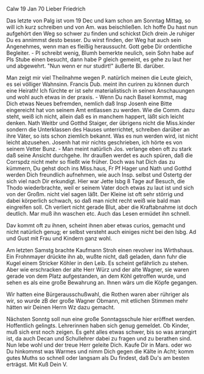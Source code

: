 Calw 19 Jan 70
Lieber Friedrich

Das letzte von Palg ist vom 19 Dec und kam schon am Sonntag Mittag, so will ich kurz schreiben und von Am. was beischließen. Ich hoffe Du hast nun aufgehört den Weg so schwer zu finden und schickst Dich drein Je ruhiger Du es annimmst desto besser. Du wirst finden, der Weg hat auch sein Angenehmes, wenn man es fleißig heraussucht. Gott gebe Dir ordentliche Begleiter. - Pl schreibt wenig, Blumh bemerkte neulich, sein Sohn habe auf Pls Stube einen besucht, dann habe P gleich gemeint, es gehe zu laut her und abgewehrt. "Nun wenn er nur studirt!" äußerte Bl. darüber.

Man zeigt mir viel Theilnahme wegen P. natürlich meinen die Leute gleich, es sei völliger Wahnsinn. Francis Dub. meint ihn curiren zu können durch eine Heirath! Ich fürchte er ist sehr materialistisch in seinen Anschauungen und wohl auch etwas in der praxis. - Wenn Du nach Basel kommst, mag Dich etwas Neues befremden, nemlich daß Insp Josenh eine Bitte eingereicht hat von seinem Amt entlassen zu werden. Wie die Comm. dazu steht, weiß ich nicht, allein daß es in manchem happert, läßt sich leicht denken. Nath Weitbr und Gotthd Staiger, der übrigens nicht die Miss.kinder sondern die Unterklassen des Hauses unterrichtet, schreiben darüber an ihre Väter, so ists schon ziemlich bekannt. Was es nun werden wird, ist nicht leicht abzusehen. Josenh hat mir nichts geschrieben, ich hörte es von seinem Vetter Bunz. - Man meint natürlich Jos. verlange eben oft zu stark daß seine Ansicht durchgehe. Ihr draußen werdet es auch spüren, daß die Corrspdz nicht mehr so fließt wie früher. Doch was hat Dich das zu kümmern, Du gehst doch ins Miss.haus, Fr Pf Hager und Nath und Gotthd werden Dich freundlich aufnehmen, wie auch Insp. selbst und Ostertg der sich viel nach Dir erkundigt. 
Hier war Jette Isbg 8 Tage auf Besuch, die Thodo wiederbrachte, weil er seinem Vater doch etwas zu laut ist und sich von der Großm. nicht viel sagen läßt. Der Kleine ist oft sehr störrig und dabei körperlich schwach, so daß man nicht recht weiß wie bald man eingreifen soll. Ch verliert nicht gerade Blut, aber die Kraftabnahme ist doch deutlich. Mar muß ihn waschen etc. Auch das Lesen ermüdet ihn schnell.

Dav kommt oft zu ihnen, scheint ihnen aber etwas curios, gemacht und nicht natürlich genug; er selbst versteht auch einiges nicht bei den Isbg. 
Ad und Gust mit Frau und Kindern ganz wohl.

Am letzten Samstg brachte Kaufmann Stroh einen revolver ins Wirthshaus. Ein Frohnmayer drückte ihn ab, wußte nicht, daß geladen, dann fuhr die Kugel einem Stricker Köhler in den Leib. Es scheint gefährlich zu stehen. Aber wie erschracken der alte Herr Würz und der alte Wagner, sie waren gerade von dem Platz aufgestanden, an dem Köhl getroffen wurde, und sehen es als eine große Bewahrung an. Ihnen wärs um die Köpfe gegangen.

Wir hatten eine Bürgerausschußwahl, die Rothen waren aber rühriger als wir, so wurde zB der große Wagner Obmann, mit etlichen Stimmen mehr hätten wir Deinen Herrn Wz dazu gemacht.

Nächsten Sonntg soll nun eine große Sonntagsschule hier eröffnet werden. Hoffentlich gelingts. Lehrerinnen haben sich genug gemeldet. Ob Kinder, muß sich erst noch zeigen. Es geht alles etwas schwer, bis so was arrangirt ist, da auch Decan und Schullehrer dabei zu fragen und zu berathen sind. 
Nun lebe wohl und der treue Herr geleite Dich. Kaufe Dir in Mars. oder wo Du hinkommst was Warmes und nimm Dich gegen die Kälte in Acht; komm gutes Muths so schnell oder langsam als Du findest, daß Du's am besten erträgst. Mit Kuß
 Dein V.
